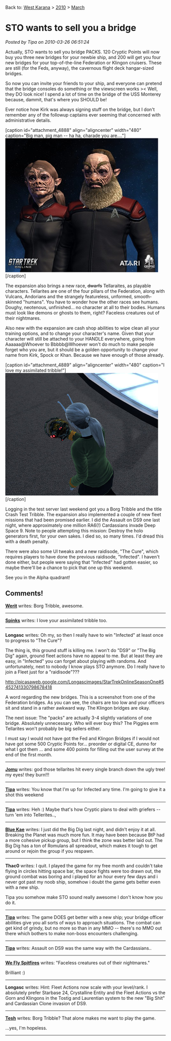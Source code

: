 Back to: [West Karana](/posts/westkarana.md) > [2010](/posts/2010/westkarana.md) > [March](./westkarana.md)
# STO wants to sell you a bridge

*Posted by Tipa on 2010-03-26 06:51:24*

Actually, STO wants to sell you bridge PACKS. 120 Cryptic Points will now buy you three new bridges for your newbie ship, and 200 will get you four new bridges for your top-of-the-line Federation or Klingon cruisers. These are still (for the Feds, anyway), the cavernous flight deck hangar-sized bridges.

So now you can invite your friends to your ship, and everyone can pretend that the bridge consoles do something or the viewscreen works >< Well, they DO look nice! I spend a lot of time on the bridge of the USS Monterey because, dammit, that's where you SHOULD be!

Ever notice how Kirk was always signing stuff on the bridge, but I don't remember any of the followup captains ever seeming that concerned with administrative details. 

[caption id="attachment\_4888" align="aligncenter" width="480" caption="Big man, pig man -- ha ha, charade you are...."][![](../../../uploads/2010/03/tellarite-480x421.jpg "Big man, pig man -- ha ha, charade you are....")](../../../uploads/2010/03/tellarite.jpg)[/caption]

The expansion also brings a new race, ~~dwarfs~~ Tellaraites, as playable characters. Tellarites are one of the four pillars of the Federation, along with Vulcans, Andorians and the strangely featureless, unformed, smooth-skinned "humans". You have to wonder how the other races see humans. Doughy, neotenous, unfinished... no character at all to their bodies. Humans must look like demons or ghosts to them, right? Faceless creatures out of their nightmares.

Also new with the expansion are cash shop abilities to wipe clean all your training options, and to change your character's name. Given that your character will still be attached to your HANDLE everywhere, going from Aaaaaa@Whoever to Bbbbb@Whoever won't do much to make people forget who you are, but it should be a golden opportunity to change your name from Kirk, Spock or Khan. Because we have enough of those already.

[caption id="attachment\_4889" align="aligncenter" width="480" caption="I love my assimilated tribble!"][![](../../../uploads/2010/03/GameClient-2010-03-25-21-40-02-97.jpg "I love my assimilated tribble!")](../../../uploads/2010/03/GameClient-2010-03-25-21-40-02-97.jpg)[/caption]

Logging in the test server last weekend got you a Borg Tribble and the title Crash Test Tribble. The expansion also implemented a couple of new fleet missions that had been promised earlier. I did the Assault on DS9 one last night, where approximately one million RA6(!) Cardassians invade Deep Space 9. Note to people attempting this mission: Destroy the holo generators first, for your own sakes. I died so, so many times. I'd dread this with a death penalty.

There were also some UI tweaks and a new raidisode, "The Cure", which requires players to have done the previous raidisode, "Infected". I haven't done either, but people were saying that "Infected" had gotten easier, so maybe there'll be a chance to pick that one up this weekend.

See you in the Alpha quadrant!

## Comments!

**[Werit](http://www.weritsblog.com)** writes: Borg Tribble, awesome.

---

**[Spinks](http://spinksville.wordpress.com/)** writes: I love your assimilated tribble too.

---

**Longasc** writes: Oh my, so then I really have to win "Infected" at least once to progress to "The Cure"?

The thing is, this ground stuff is killing me. I won't do "DS9" or "The Big Dig" again, ground fleet actions have no appeal to me. But at least they are easy, in "Infected" you can forget about playing with randoms. And unfortunately, next to nobody I know plays STO anymore. Do I really have to join a Fleet just for a "raidisode"???

http://picasaweb.google.com/Longascimages/StarTrekOnlineSeasonOne#5452741330798678418

A word regarding the new bridges. This is a screenshot from one of the Federation bridges. As you can see, the chairs are too low and your officers sit and stand in a rather awkward way. The Klingon bridges are okay.

The next issue: The "packs" are actually 3-4 slightly variations of one bridge. Absolutely unnecessary. Who will ever buy this? The Piggies erm Tellarites won't probably be big sellers either.

I must say I would not have got the Fed and Klingon Bridges if I would not have got some 500 Cryptic Points for... preorder or digital CE, dunno for what I got them ... and some 400 points for filling out the user survey at the end of the first month.

---

**[Jomu](http://www.justonemoreunlock.blogspot.com)** writes: god those tellarites hit every single branch down the ugly tree!
my eyes! they burn!!!

---

**[Tipa](https://chasingdings.com)** writes: 
You know that I'm up for Infected any time. I'm going to give it a shot this weekend

---

**[Tipa](https://chasingdings.com)** writes: Heh :) Maybe that's how Cryptic plans to deal with griefers -- turn 'em into Tellerites..,

---

**[Blue Kae](http://www.bluekae.com)** writes: I just did the Big Dig last night, and didn't enjoy it at all. Breaking the Planet was much more fun. It may have been because BtP had a more cohesive pickup group, but I think the zone was better laid out. The Big Dig has a ton of Romulans all spreadout, which makes it tough to get around or rejoin the group if you respawn.

---

**Thac0** writes: I quit. I played the game for my free month and couldn't take flying in circles hitting space bar, the space fights were too drawn out, the ground combat was boring and i played for an hour every few days and i never got past my noob ship, somehow i doubt the game gets better even with a new ship. 

Tipa you somehow make STO sound really awesome I don't know how you do it.

---

**[Tipa](https://chasingdings.com)** writes: The game DOES get better with a new ship; your bridge officer abilities give you all sorts of ways to approach situations. The combat can get kind of grindy, but no more so than in any MMO -- there's no MMO out there which bothers to make non-boss encounters challenging.

---

**[Tipa](https://chasingdings.com)** writes: Assault on DS9 was the same way with the Cardassians.. 

---

**[We Fly Spitfires](http://blog.weflyspitfires.com)** writes: "Faceless creatures out of their nightmares." 

Brilliant :)

---

**Longasc** writes: Hint: Fleet Actions now scale with your level/rank. I absolutely prefer Starbase 24, Crystalline Entity and the Fleet Actions vs the Gorn and Klingons in the Tostig and Laurentian system to the new "Big Shit" and Cardassian Clone invasion of DS9.

---

**[Tesh](http://tishtoshtesh.wordpress.com)** writes: Borg Tribble? That alone makes me want to play the game.

...yes, I'm hopeless.

---

